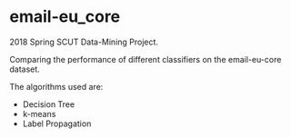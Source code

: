 # email-eu_core

2018 Spring SCUT Data-Mining Project.

Comparing the performance of different classifiers on the email-eu-core dataset.

The algorithms used are:

- Decision Tree
- k-means
- Label Propagation

